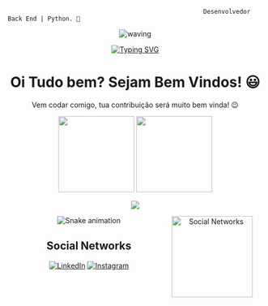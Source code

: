                                                           Desenvolvedor Back End | Python. 👋

<div align="center" >
 
 ![waving](https://capsule-render.vercel.app/api?type=waving&height=90&color=gradient)
 
[![Typing SVG](https://readme-typing-svg.herokuapp.com?font=Mouse+Memoirs&size=65&pause=500&color=06CD9C&vCenter=true&width=600&height=70&lines=Carlos+Alexandre;CarlosAlexandre197;Desenvolvedor+BackEnd;Python)](https://git.io/typing-svg)
 
<div>
  
  <h1 align="center">
    Oi Tudo bem? Sejam Bem Vindos! 😃️
  </h1>
   <p align="center">
    Vem codar comigo, tua contribuição será muito bem vinda! 😉️
  </p> 
</div>
  
<div align="center">
  <img height="150px" src="https://github-readme-stats.vercel.app/api?username=CarlosAlexandre197&show_icons=true&theme=highcontrast" />
  <img height="150px" src="https://github-readme-stats.vercel.app/api/top-langs/?username=CarlosAlexandre197&hide=html&layout=compact&theme=highcontrast" />
 
 </details>
 
  </a>
</p>
<p align="center">
  <a href="https://skillicons.dev">
    <img src="https://skillicons.dev/icons?i=python,vscode,django,sqlite,mysql,git,github,html" />
  </a>
</p>
<img align='right' height='160' style="margin-right:20px" src='assets/zeig-infotech-seo-gif.gif' alt='Social Networks'>


  ![Snake animation](https://github.com/CarlosAlexandre197/CarlosAlexandre197/blob/main/snake.svg)
  <br>
<h2>Social Networks</h2>

[![LinkedIn][1.2]][1] [![Instagram][2.2]][2]

[1.2]: https://s4.uupload.ir/files/linkedin_amwn.png
[2.2]: https://s4.uupload.ir/files/instagram_6djz.png


[1]: https://www.linkedin.com/in/carlos-alexandre-a2b6ab235/
[2]: https://www.instagram.com/alexandrec007/

<br>
<br>
 
  </div><br>
  
